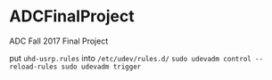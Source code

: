 # ADCFinalProject
ADC Fall 2017 Final Project

put `uhd-usrp.rules` into `/etc/udev/rules.d/`
`sudo udevadm control --reload-rules
sudo udevadm trigger`

